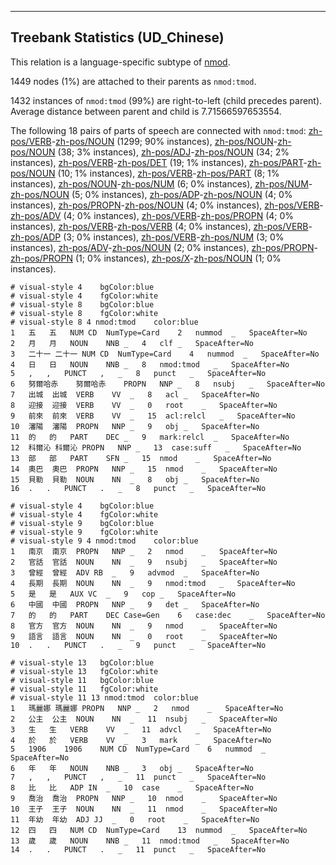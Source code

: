 

--------------------------------------------------------------------------------

## Treebank Statistics (UD_Chinese)

This relation is a language-specific subtype of [nmod]().

1449 nodes (1%) are attached to their parents as `nmod:tmod`.

1432 instances of `nmod:tmod` (99%) are right-to-left (child precedes parent).
Average distance between parent and child is 7.71566597653554.

The following 18 pairs of parts of speech are connected with `nmod:tmod`: [zh-pos/VERB]()-[zh-pos/NOUN]() (1299; 90% instances), [zh-pos/NOUN]()-[zh-pos/NOUN]() (38; 3% instances), [zh-pos/ADJ]()-[zh-pos/NOUN]() (34; 2% instances), [zh-pos/VERB]()-[zh-pos/DET]() (19; 1% instances), [zh-pos/PART]()-[zh-pos/NOUN]() (10; 1% instances), [zh-pos/VERB]()-[zh-pos/PART]() (8; 1% instances), [zh-pos/NOUN]()-[zh-pos/NUM]() (6; 0% instances), [zh-pos/NUM]()-[zh-pos/NOUN]() (5; 0% instances), [zh-pos/ADP]()-[zh-pos/NOUN]() (4; 0% instances), [zh-pos/PROPN]()-[zh-pos/NOUN]() (4; 0% instances), [zh-pos/VERB]()-[zh-pos/ADV]() (4; 0% instances), [zh-pos/VERB]()-[zh-pos/PROPN]() (4; 0% instances), [zh-pos/VERB]()-[zh-pos/VERB]() (4; 0% instances), [zh-pos/VERB]()-[zh-pos/ADP]() (3; 0% instances), [zh-pos/VERB]()-[zh-pos/NUM]() (3; 0% instances), [zh-pos/ADV]()-[zh-pos/NOUN]() (2; 0% instances), [zh-pos/PROPN]()-[zh-pos/PROPN]() (1; 0% instances), [zh-pos/X]()-[zh-pos/NOUN]() (1; 0% instances).


~~~ conllu
# visual-style 4	bgColor:blue
# visual-style 4	fgColor:white
# visual-style 8	bgColor:blue
# visual-style 8	fgColor:white
# visual-style 8 4 nmod:tmod	color:blue
1	五	五	NUM	CD	NumType=Card	2	nummod	_	SpaceAfter=No
2	月	月	NOUN	NNB	_	4	clf	_	SpaceAfter=No
3	二十一	二十一	NUM	CD	NumType=Card	4	nummod	_	SpaceAfter=No
4	日	日	NOUN	NNB	_	8	nmod:tmod	_	SpaceAfter=No
5	,	,	PUNCT	,	_	8	punct	_	SpaceAfter=No
6	努爾哈赤	努爾哈赤	PROPN	NNP	_	8	nsubj	_	SpaceAfter=No
7	出城	出城	VERB	VV	_	8	acl	_	SpaceAfter=No
8	迎接	迎接	VERB	VV	_	0	root	_	SpaceAfter=No
9	前來	前來	VERB	VV	_	15	acl:relcl	_	SpaceAfter=No
10	瀋陽	瀋陽	PROPN	NNP	_	9	obj	_	SpaceAfter=No
11	的	的	PART	DEC	_	9	mark:relcl	_	SpaceAfter=No
12	科爾沁	科爾沁	PROPN	NNP	_	13	case:suff	_	SpaceAfter=No
13	部	部	PART	SFN	_	15	nmod	_	SpaceAfter=No
14	奧巴	奧巴	PROPN	NNP	_	15	nmod	_	SpaceAfter=No
15	貝勒	貝勒	NOUN	NN	_	8	obj	_	SpaceAfter=No
16	.	.	PUNCT	.	_	8	punct	_	SpaceAfter=No

~~~


~~~ conllu
# visual-style 4	bgColor:blue
# visual-style 4	fgColor:white
# visual-style 9	bgColor:blue
# visual-style 9	fgColor:white
# visual-style 9 4 nmod:tmod	color:blue
1	南京	南京	PROPN	NNP	_	2	nmod	_	SpaceAfter=No
2	官話	官話	NOUN	NN	_	9	nsubj	_	SpaceAfter=No
3	曾經	曾經	ADV	RB	_	9	advmod	_	SpaceAfter=No
4	長期	長期	NOUN	NN	_	9	nmod:tmod	_	SpaceAfter=No
5	是	是	AUX	VC	_	9	cop	_	SpaceAfter=No
6	中國	中國	PROPN	NNP	_	9	det	_	SpaceAfter=No
7	的	的	PART	DEC	Case=Gen	6	case:dec	_	SpaceAfter=No
8	官方	官方	NOUN	NN	_	9	nmod	_	SpaceAfter=No
9	語言	語言	NOUN	NN	_	0	root	_	SpaceAfter=No
10	.	.	PUNCT	.	_	9	punct	_	SpaceAfter=No

~~~


~~~ conllu
# visual-style 13	bgColor:blue
# visual-style 13	fgColor:white
# visual-style 11	bgColor:blue
# visual-style 11	fgColor:white
# visual-style 11 13 nmod:tmod	color:blue
1	瑪麗娜	瑪麗娜	PROPN	NNP	_	2	nmod	_	SpaceAfter=No
2	公主	公主	NOUN	NN	_	11	nsubj	_	SpaceAfter=No
3	生	生	VERB	VV	_	11	advcl	_	SpaceAfter=No
4	於	於	VERB	VV	_	3	mark	_	SpaceAfter=No
5	1906	1906	NUM	CD	NumType=Card	6	nummod	_	SpaceAfter=No
6	年	年	NOUN	NNB	_	3	obj	_	SpaceAfter=No
7	,	,	PUNCT	,	_	11	punct	_	SpaceAfter=No
8	比	比	ADP	IN	_	10	case	_	SpaceAfter=No
9	喬治	喬治	PROPN	NNP	_	10	nmod	_	SpaceAfter=No
10	王子	王子	NOUN	NN	_	11	nmod	_	SpaceAfter=No
11	年幼	年幼	ADJ	JJ	_	0	root	_	SpaceAfter=No
12	四	四	NUM	CD	NumType=Card	13	nummod	_	SpaceAfter=No
13	歲	歲	NOUN	NNB	_	11	nmod:tmod	_	SpaceAfter=No
14	.	.	PUNCT	.	_	11	punct	_	SpaceAfter=No

~~~


